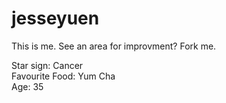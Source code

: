 # jesseyuen

This is me. See an area for improvment? Fork me.

Star sign: Cancer <br />
Favourite Food: Yum Cha <br />
Age: 35 <br />
